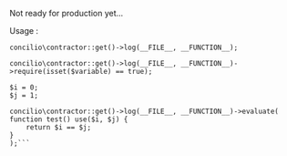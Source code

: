 Not ready for production yet...

Usage :

```concilio\contractor::get()->log(__FILE__, __FUNCTION__);```

```concilio\contractor::get()->log(__FILE__, __FUNCTION__)->require(isset($variable) == true);```

```
$i = 0;
$j = 1;

concilio\contractor::get()->log(__FILE__, __FUNCTION__)->evaluate(
function test() use($i, $j) {
    return $i == $j;
}
);```
